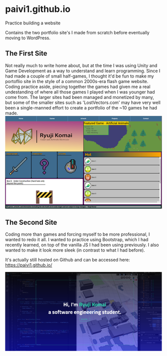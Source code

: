 # paivi1.github.io
Practice building a website

Contains the two portfolio site's I made from scratch before eventually moving to WordPress.

<h2>The First Site</h2>
Not really much to write home about, but at the time I was using Unity and Game Development as a way to understand and learn programming. Since I had made a couple of small half-games, I thought it'd be fun to make my portoflio site in the style of a common 2000s-era flash game website. Coding practice aside, piecing together the games had given me a real undestanding of where all those games I played when I was younger had come from. The larger sites had been managed and monetized by many, but some of the smaller sites such as 'LostVectors.com' may have very well been a single-manned effort to create a portfolio of the ~10 games he had made.

<img src="firstPortfolioSiteSnip.PNG">

<h2>The Second Site</h2>
Coding more than games and forcing myself to be more professional, I wanted to redo it all. I wanted to practice using Bootstrap, which I had recently learned, on top of the  vanilla JS I had been using previously. I also wanted to make it look more sleek (in contrast to what I had before).

It's actually still hosted on Github and can be accessed here: https://paivi1.github.io/

<img src="secondPortfolioSiteSnip.PNG">
